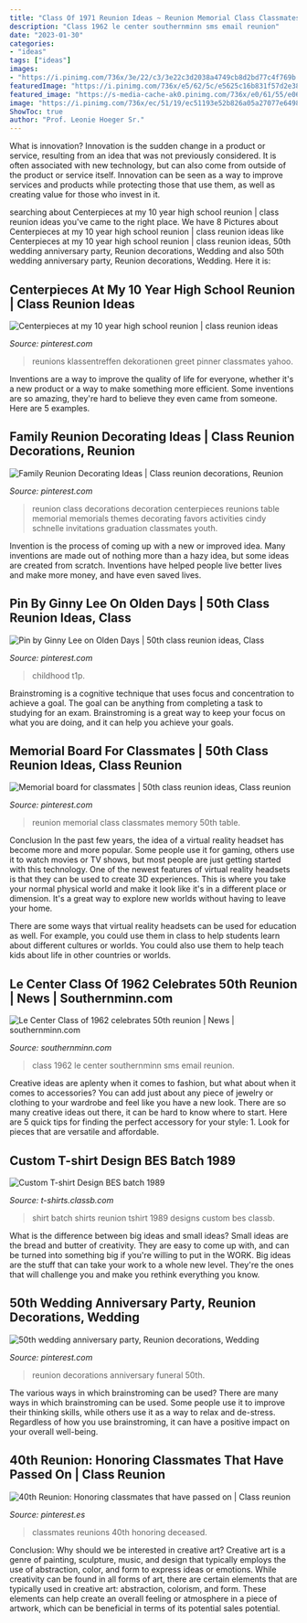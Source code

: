 ```yaml
---
title: "Class Of 1971 Reunion Ideas ~ Reunion Memorial Class Classmates Memory 50th Table"
description: "Class 1962 le center southernminn sms email reunion"
date: "2023-01-30"
categories:
- "ideas"
tags: ["ideas"]
images:
- "https://i.pinimg.com/736x/3e/22/c3/3e22c3d2038a4749cb8d2bd77c4f769b.jpg"
featuredImage: "https://i.pinimg.com/736x/e5/62/5c/e5625c16b831f57d2e38294a17247caa--reunions.jpg"
featured_image: "https://s-media-cache-ak0.pinimg.com/736x/e0/61/55/e061555201601fa022443c33ca785a6f.jpg"
image: "https://i.pinimg.com/736x/ec/51/19/ec51193e52b826a05a27077e64986a52.jpg"
ShowToc: true
author: "Prof. Leonie Hoeger Sr."
---
```



What is innovation?
Innovation is the sudden change in a product or service, resulting from an idea that was not previously considered. It is often associated with new technology, but can also come from outside of the product or service itself. Innovation can be seen as a way to improve services and products while protecting those that use them, as well as creating value for those who invest in it.

	

		
searching about Centerpieces at my 10 year high school reunion | class reunion ideas you've came to the right place. We have 8 Pictures about Centerpieces at my 10 year high school reunion | class reunion ideas like Centerpieces at my 10 year high school reunion | class reunion ideas, 50th wedding anniversary party, Reunion decorations, Wedding and also 50th wedding anniversary party, Reunion decorations, Wedding. Here it is:
		
    
## Centerpieces At My 10 Year High School Reunion | Class Reunion Ideas

<img loading=lazy src="https://s-media-cache-ak0.pinimg.com/736x/e0/61/55/e061555201601fa022443c33ca785a6f.jpg" onerror="this.onerror=null;this.src='https://tse2.mm.bing.net/th?id=OIP.471CWkYZMe0oJYaBU5vfWwHaJ3&amp;pid=15.1';" alt="Centerpieces at my 10 year high school reunion | class reunion ideas">

_Source: pinterest.com_

>reunions klassentreffen dekorationen greet pinner classmates yahoo. 

	

Inventions are a way to improve the quality of life for everyone, whether it's a new product or a way to make something more efficient. Some inventions are so amazing, they're hard to believe they even came from someone. Here are 5 examples.

    
## Family Reunion Decorating Ideas | Class Reunion Decorations, Reunion

<img loading=lazy src="https://i.pinimg.com/736x/df/b9/38/dfb938a7fa5542acb17e1346eb448fe6.jpg" onerror="this.onerror=null;this.src='https://tse2.mm.bing.net/th?id=OIP.bVKQh8jtDJzwAETOyRo1DQHaFi&amp;pid=15.1';" alt="Family Reunion Decorating Ideas | Class reunion decorations, Reunion">

_Source: pinterest.com_

>reunion class decorations decoration centerpieces reunions table memorial memorials themes decorating favors activities cindy schnelle invitations graduation classmates youth. 

	

Invention is the process of coming up with a new or improved idea. Many inventions are made out of nothing more than a hazy idea, but some ideas are created from scratch. Inventions have helped people live better lives and make more money, and have even saved lives.

    
## Pin By Ginny Lee On Olden Days | 50th Class Reunion Ideas, Class

<img loading=lazy src="https://i.pinimg.com/736x/ec/51/19/ec51193e52b826a05a27077e64986a52.jpg" onerror="this.onerror=null;this.src='https://tse1.mm.bing.net/th?id=OIP.IFid4GtEsxs666hKFcO4FwHaHa&amp;pid=15.1';" alt="Pin by Ginny Lee on Olden Days | 50th class reunion ideas, Class">

_Source: pinterest.com_

>childhood t1p. 

	

Brainstroming is a cognitive technique that uses focus and concentration to achieve a goal. The goal can be anything from completing a task to studying for an exam. Brainstroming is a great way to keep your focus on what you are doing, and it can help you achieve your goals.

    
## Memorial Board For Classmates | 50th Class Reunion Ideas, Class Reunion

<img loading=lazy src="https://i.pinimg.com/736x/3e/22/c3/3e22c3d2038a4749cb8d2bd77c4f769b.jpg" onerror="this.onerror=null;this.src='https://tse3.mm.bing.net/th?id=OIP.DWe9GObS-HWal3rg_HsaqAHaFj&amp;pid=15.1';" alt="Memorial board for classmates | 50th class reunion ideas, Class reunion">

_Source: pinterest.com_

>reunion memorial class classmates memory 50th table. 

	

Conclusion
In the past few years, the idea of a virtual reality headset has become more and more popular. Some people use it for gaming, others use it to watch movies or TV shows, but most people are just getting started with this technology. 
One of the newest features of virtual reality headsets is that they can be used to create 3D experiences. This is where you take your normal physical world and make it look like it's in a different place or dimension. It's a great way to explore new worlds without having to leave your home. 

There are some ways that virtual reality headsets can be used for education as well. For example, you could use them in class to help students learn about different cultures or worlds. You could also use them to help teach kids about life in other countries or worlds.

    
## Le Center Class Of 1962 Celebrates 50th Reunion | News | Southernminn.com

<img loading=lazy src="https://bloximages.newyork1.vip.townnews.com/southernminn.com/content/tncms/assets/v3/editorial/8/1e/81e45771-b9f9-5209-b24e-5746dd591e3d/504571482f0c7.preview-300.jpg?crop=300%2C169%2C0%2C2&amp;resize=356%2C200&amp;order=crop%2Cresize" onerror="this.onerror=null;this.src='https://tse1.mm.bing.net/th?id=OIP.vGCGfD44v8rO6BvpSkDkrgAAAA&amp;pid=15.1';" alt="Le Center Class of 1962 celebrates 50th reunion | News | southernminn.com">

_Source: southernminn.com_

>class 1962 le center southernminn sms email reunion. 

	

Creative ideas are aplenty when it comes to fashion, but what about when it comes to accessories? You can add just about any piece of jewelry or clothing to your wardrobe and feel like you have a new look. There are so many creative ideas out there, it can be hard to know where to start. Here are 5 quick tips for finding the perfect accessory for your style: 1. Look for pieces that are versatile and affordable.

    
## Custom T-shirt Design BES Batch 1989

<img loading=lazy src="https://t-shirts.classb.com/image/632089.495.shirt.Front.jpg?1343454801" onerror="this.onerror=null;this.src='https://tse4.mm.bing.net/th?id=OIP.jkdI7cTib2FyldehFVqbugHaG3&amp;pid=15.1';" alt="Custom T-shirt Design BES batch 1989">

_Source: t-shirts.classb.com_

>shirt batch shirts reunion tshirt 1989 designs custom bes classb. 

	

What is the difference between big ideas and small ideas?
Small ideas are the bread and butter of creativity. They are easy to come up with, and can be turned into something big if you're willing to put in the WORK. Big ideas are the stuff that can take your work to a whole new level. They're the ones that will challenge you and make you rethink everything you know.

    
## 50th Wedding Anniversary Party, Reunion Decorations, Wedding

<img loading=lazy src="https://i.pinimg.com/736x/68/7c/fd/687cfd1b96fe35cd041e215e13d053f1--funeral-planning-funeral-ideas.jpg" onerror="this.onerror=null;this.src='https://tse3.mm.bing.net/th?id=OIP.1sTHTmHleVVOl7iLwnbGggHaLH&amp;pid=15.1';" alt="50th wedding anniversary party, Reunion decorations, Wedding">

_Source: pinterest.com_

>reunion decorations anniversary funeral 50th. 

	

The various ways in which brainstroming can be used?
There are many ways in which brainstroming can be used. Some people use it to improve their thinking skills, while others use it as a way to relax and de-stress. Regardless of how you use brainstroming, it can have a positive impact on your overall well-being.

    
## 40th Reunion: Honoring Classmates That Have Passed On | Class Reunion

<img loading=lazy src="https://i.pinimg.com/736x/e5/62/5c/e5625c16b831f57d2e38294a17247caa--reunions.jpg" onerror="this.onerror=null;this.src='https://tse2.mm.bing.net/th?id=OIP.0ozmyNkVuqFV_ECGsUnvLwHaJ3&amp;pid=15.1';" alt="40th Reunion: Honoring classmates that have passed on | Class reunion">

_Source: pinterest.es_

>classmates reunions 40th honoring deceased. 

	

Conclusion: Why should we be interested in creative art?
Creative art is a genre of painting, sculpture, music, and design that typically employs the use of abstraction, color, and form to express ideas or emotions. While creativity can be found in all forms of art, there are certain elements that are typically used in creative art: abstraction, colorism, and form. These elements can help create an overall feeling or atmosphere in a piece of artwork, which can be beneficial in terms of its potential sales potential.

